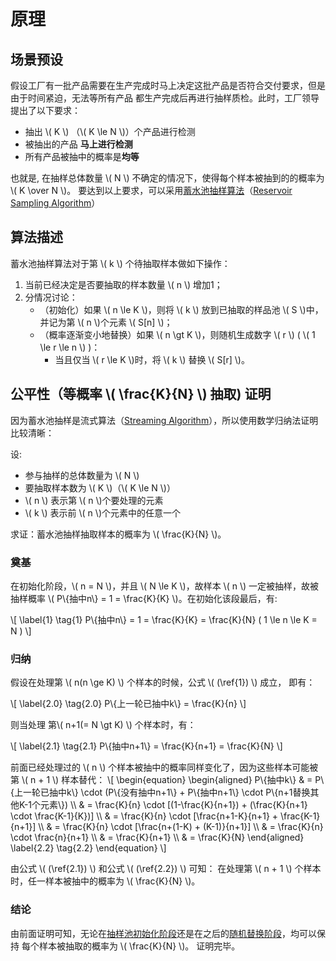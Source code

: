 # 原理

## 场景预设
假设工厂有一批产品需要在生产完成时马上决定这批产品是否符合交付要求，但是由于时间紧迫，无法等所有产品
都生产完成后再进行抽样质检。此时，工厂领导提出了以下要求：

- 抽出 \\( K \\) （\\( K \le N \\)）个产品进行检测
- 被抽出的产品 **马上进行检测**
- 所有产品被抽中的概率是**均等**

也就是, 在抽样总体数量 \\( N \\) 不确定的情况下，使得每个样本被抽到的的概率为 \\( K \over N \\)。
要达到以上要求，可以采用[蓄水池抽样算法]（[Reservoir Sampling Algorithm]）

[蓄水池抽样算法]: https://www.jianshu.com/p/7a9ea6ece2af
[Reservoir Sampling Algorithm]: https://www.geeksforgeeks.org/reservoir-sampling/

## 算法描述
蓄水池抽样算法对于第 \\( k \\) 个待抽取样本做如下操作：

1. 当前已经决定是否要抽取的样本数量 \\( n \\) 增加1；
2. 分情况讨论：
    - （初始化）如果 \\( n \le K \\)，则将 \\( k \\) 放到已抽取的样品池 \\( S \\)中，并记为第 \\( n \\)个元素 \\( S[n] \\)；
    - （概率逐渐变小地替换）如果 \\( n \gt K \\)，则随机生成数字 \\( r \\) ( \\( 1 \le r \le n \\) )：
        - 当且仅当 \\( r \le K \\)时，将 \\( k \\) 替换 \\( S[r] \\)。

## 公平性（等概率 \\( \frac{K}{N} \\) 抽取) 证明
因为蓄水池抽样是流式算法（[Streaming Algorithm](https://en.wikipedia.org/wiki/Streaming_algorithm)），所以使用数学归纳法证明比较清晰：

设:
- 参与抽样的总体数量为 \\( N \\)
- 要抽取样本数为 \\( K \\)（\\( K \le N \\)）
- \\( n \\) 表示第 \\( n \\)个要处理的元素
- \\( k \\) 表示前 \\( n \\)个元素中的任意一个

求证：蓄水池抽样抽取样本的概率为 \\( \frac{K}{N} \\)。

### 奠基
在初始化阶段，\\( n = N \\)，并且 \\( N \le K \\)，故样本 \\( n \\) 一定被抽样，故被抽样概率
\\( P\\{抽中n\\} = 1 = \frac{K}{K} \\)。在初始化该段最后，有:

\\[ \label{1} \tag{1}
    P\\{抽中n\\} = 1 =  \frac{K}{K} = \frac{K}{N} ( 1 \le n \le K = N )
\\]

### 归纳
假设在处理第 \\( n(n \ge K) \\) 个样本的时候，公式 \\( (\ref{1}) \\) 成立， 即有：

\\[ \label{2.0} \tag{2.0}
    P\\{上一轮已抽中k\\} = \frac{K}{n}
\\]

则当处理 第\\( n+1(= N \gt K) \\) 个样本时，有：

\\[ \label{2.1} \tag{2.1}
    P\\{抽中n+1\\} = \frac{K}{n+1} = \frac{K}{N}
\\]

前面已经处理过的 \\( n \\) 个样本被抽中的概率同样变化了，因为这些样本可能被第 \\( n + 1 \\) 样本替代：
\\[ \begin{equation}
        \begin{aligned}
            P\\{抽中k\\} & = P\\{上一轮已抽中k\\} \cdot (P\\{没有抽中n+1\\}
                + P\\{抽中n+1\\} \cdot P\\{n+1替换其他K-1个元素\\}) \\\\
            & = \frac{K}{n} \cdot [(1-\frac{K}{n+1}) + (\frac{K}{n+1} \cdot \frac{K-1}{K})] \\\\
            & = \frac{K}{n} \cdot [\frac{n+1-K}{n+1} + \frac{K-1}{n+1}] \\\\
            & = \frac{K}{n} \cdot [\frac{n+(1-K) + (K-1)}{n+1}] \\\\
            & = \frac{K}{n} \cdot \frac{n}{n+1} \\\\
            & = \frac{K}{n+1} \\\\
            & = \frac{K}{N}
        \end{aligned}
        \label{2.2} \tag{2.2}
    \end{equation}
\\]

由公式 \\( (\ref{2.1}) \\) 和公式 \\( (\ref{2.2}) \\) 可知：
在处理第 \\( n + 1 \\) 个样本时，任一样本被抽中的概率为 \\( \frac{K}{N} \\)。

### 结论
由前面证明可知，无论在[抽样池初始化阶段](#奠基)还是在之后的[随机替换阶段](#归纳)，均可以保持
每个样本被抽取的概率为 \\( \frac{K}{N} \\)。 证明完毕。
